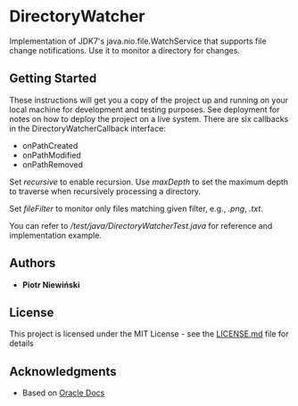 # DirectoryWatcher

Implementation of JDK7's java.nio.file.WatchService that supports file change notifications. Use it to monitor a directory for changes. 

## Getting Started

These instructions will get you a copy of the project up and running on your local machine for development and testing purposes. See deployment for notes on how to deploy the project on a live system. There are six callbacks in the DirectoryWatcherCallback interface:
* onPathCreated
* onPathModified
* onPathRemoved

Set *recursive* to enable recursion. Use *maxDepth* to set the maximum depth to traverse when recursively processing a directory.

Set *fileFilter* to monitor only files matching given filter, e.g., *.png*, *.txt*.

You can refer to */test/java/DirectoryWatcherTest.java* for reference and implementation example.

## Authors

* **Piotr Niewiński**

## License

This project is licensed under the MIT License - see the [LICENSE.md](LICENSE.md) file for details

## Acknowledgments

* Based on [Oracle Docs](https://docs.oracle.com/javase/tutorial/essential/io/notification.html)
